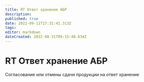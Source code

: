 ```yaml
---
title: RT Ответ хранение АБР
description: 
published: true
date: 2022-09-11T17:31:41.313Z
tags: 
editor: markdown
dateCreated: 2022-08-31T09:15:40.634Z
---
```


# RT Ответ хранение АБР

Согласование или отмены сдачи продукции на ответ хранение
